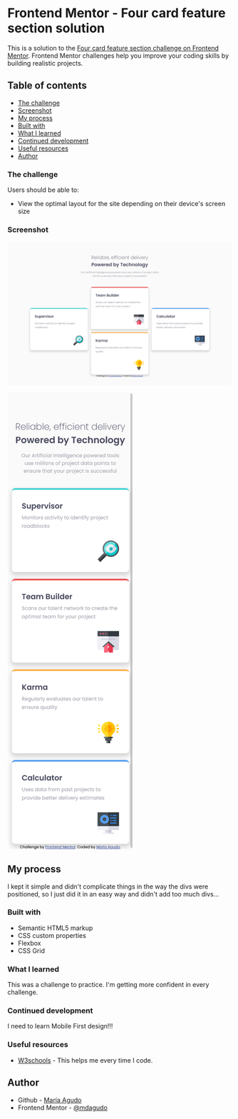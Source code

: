 # Frontend Mentor - Four card feature section solution

This is a solution to the [Four card feature section challenge on Frontend Mentor](https://www.frontendmentor.io/challenges/four-card-feature-section-weK1eFYK). Frontend Mentor challenges help you improve your coding skills by building realistic projects. 

## Table of contents


  - [The challenge](#the-challenge)
  - [Screenshot](#screenshot)
  - [My process](#my-process)
  - [Built with](#built-with)
  - [What I learned](#what-i-learned)
  - [Continued development](#continued-development)
  - [Useful resources](#useful-resources)
  - [Author](#author)

### The challenge

Users should be able to:

- View the optimal layout for the site depending on their device's screen size

### Screenshot

![](./images/desktop.png)

![](./images/mobile.png)

## My process

I kept it simple and didn't complicate things in the way the divs were positioned, so I just did it in an easy way and didn't add too much divs... 

### Built with

- Semantic HTML5 markup
- CSS custom properties
- Flexbox
- CSS Grid

### What I learned

This was a challenge to practice. I'm getting more confident in every challenge.

### Continued development

I need to learn Mobile First design!!!

### Useful resources

- [W3schools](https://www.w3schools.com) - This helps me every time I code.

## Author

- Github - [María Agudo](https://github.com/mdagudo)
- Frontend Mentor - [@mdagudo](https://www.frontendmentor.io/profile/mdagudo)
